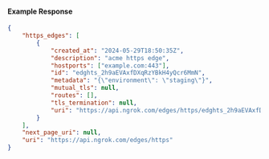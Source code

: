 <!-- Code generated for API Clients. DO NOT EDIT. -->

#### Example Response

```json
{
	"https_edges": [
		{
			"created_at": "2024-05-29T18:50:35Z",
			"description": "acme https edge",
			"hostports": ["example.com:443"],
			"id": "edghts_2h9aEVAxfDXqRzYBkH4yQcr6MmN",
			"metadata": "{\"environment\": \"staging\"}",
			"mutual_tls": null,
			"routes": [],
			"tls_termination": null,
			"uri": "https://api.ngrok.com/edges/https/edghts_2h9aEVAxfDXqRzYBkH4yQcr6MmN"
		}
	],
	"next_page_uri": null,
	"uri": "https://api.ngrok.com/edges/https"
}
```
